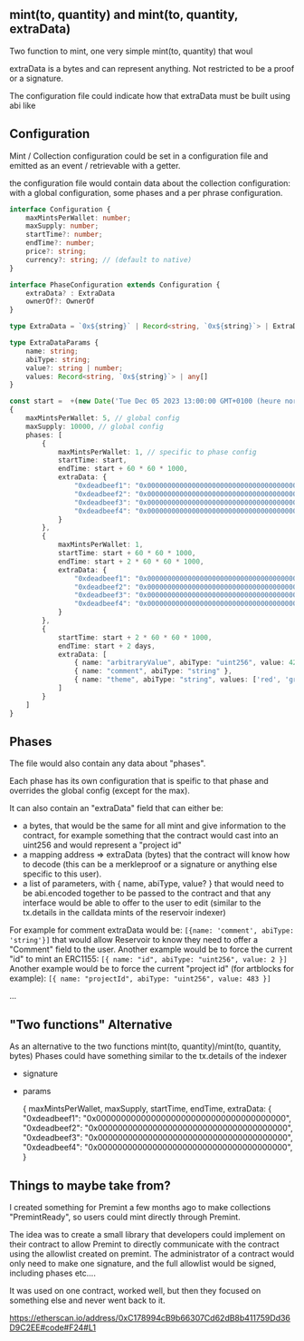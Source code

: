 ## mint(to, quantity) and mint(to, quantity, extraData)

Two function to mint, one very simple mint(to, quantity) that woul

extraData is a bytes and can represent anything. Not restricted to be a proof or a signature.

The configuration file could indicate how that extraData must be built using abi like

## Configuration

Mint / Collection configuration could be set in a configuration file and emitted as an event / retrievable with a getter.

the configuration file would contain data about the collection configuration: with a global configuration, some phases and a per phrase configuration.

```ts
interface Configuration {
	maxMintsPerWallet: number;
	maxSupply: number;
	startTime?: number;
	endTime?: number;
	price?: string;
	currency?: string; // (default to native)
}

interface PhaseConfiguration extends Configuration {
	extraData? : ExtraData
	ownerOf?: OwnerOf
}

type ExtraData = `0x${string}` | Record<string, `0x${string}`> | ExtraDataParams[]

type ExtraDataParams {
	name: string;
	abiType: string;
	value?: string | number;
	values: Record<string, `0x${string}`> | any[]
}

const start =  +(new Date('Tue Dec 05 2023 13:00:00 GMT+0100 (heure normale d’Europe centrale)'));
{
	maxMintsPerWallet: 5, // global config
	maxSupply: 10000, // global config
	phases: [
		{
			maxMintsPerWallet: 1, // specific to phase config
			startTime: start,
			endTime: start + 60 * 60 * 1000,
			extraData: {
				"0xdeadbeef1": "0x00000000000000000000000000000000000000",
				"0xdeadbeef2": "0x00000000000000000000000000000000000000",
				"0xdeadbeef3": "0x00000000000000000000000000000000000000",
				"0xdeadbeef4": "0x00000000000000000000000000000000000000",
			}
		},
		{
			maxMintsPerWallet: 1,
			startTime: start + 60 * 60 * 1000,
			endTime: start + 2 * 60 * 60 * 1000,
			extraData: {
				"0xdeadbeef1": "0x00000000000000000000000000000000000000",
				"0xdeadbeef2": "0x00000000000000000000000000000000000000",
				"0xdeadbeef3": "0x00000000000000000000000000000000000000",
				"0xdeadbeef4": "0x00000000000000000000000000000000000000",
			}
		},
		{
			startTime: start + 2 * 60 * 60 * 1000,
			endTime: start + 2 days,
			extraData: [
				{ name: "arbitraryValue", abiType: "uint256", value: 42 },
				{ name: "comment", abiType: "string" },
				{ name: "theme", abiType: "string", values: ['red', 'green',' blue', 'gold']}
			]
		}
	]
}
```

## Phases

The file would also contain any data about "phases".

Each phase has its own configuration that is speific to that phase and overrides the global config (except for the max).

It can also contain an "extraData" field that can either be:

- a bytes, that would be the same for all mint and give information to the contract, for example something that the contract would cast into an uint256 and would represent a "project id"
- a mapping address => extraData (bytes) that the contract will know how to decode (this can be a merkleproof or a signature or anything else specific to this user).
- a list of parameters, with { name, abiType, value? } that would need to be abi.encoded together to be passed to the contract and that any interface would be able to offer to the user to edit (similar to the tx.details in the calldata mints of the reservoir indexer)

For example for comment extraData would be: `[{name: 'comment', abiType: 'string'}]` that would allow Reservoir to know they need to offer a "Comment" field to the user.
Another example would be to force the current "id" to mint an ERC1155: `[{ name: "id", abiType: "uint256", value: 2 }]`
Another example would be to force the current "project id" (for artblocks for example): `[{ name: "projectId", abiType: "uint256", value: 483 }]`

...

## "Two functions" Alternative

As an alternative to the two functions mint(to, quantity)/mint(to, quantity, bytes) Phases could have something similar to the tx.details of the indexer

- signature
- params

  {
  maxMintsPerWallet,
  maxSupply,
  startTime,
  endTime,
  extraData: {
  "0xdeadbeef1": "0x00000000000000000000000000000000000000",
  "0xdeadbeef2": "0x00000000000000000000000000000000000000",
  "0xdeadbeef3": "0x00000000000000000000000000000000000000",
  "0xdeadbeef4": "0x00000000000000000000000000000000000000",
  }

## Things to maybe take from?

I created something for Premint a few months ago to make collections "PremintReady", so users could mint directly through Premint.

The idea was to create a small library that developers could implement on their contract to allow Premint to directly communicate with the contract using the allowlist created on premint.
The administrator of a contract would only need to make one signature, and the full allowlist would be signed, including phases etc....

It was used on one contract, worked well, but then they focused on something else and never went back to it.

https://etherscan.io/address/0xC178994cB9b66307Cd62dB8b411759Dd36D9C2EE#code#F24#L1
